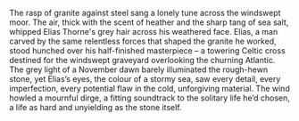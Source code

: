 The rasp of granite against steel sang a lonely tune across the windswept moor.  The air, thick with the scent of heather and the sharp tang of sea salt, whipped Elias Thorne's grey hair across his weathered face.  Elias, a man carved by the same relentless forces that shaped the granite he worked, stood hunched over his half-finished masterpiece – a towering Celtic cross destined for the windswept graveyard overlooking the churning Atlantic.  The grey light of a November dawn barely illuminated the rough-hewn stone, yet Elias’s eyes, the colour of a stormy sea, saw every detail, every imperfection, every potential flaw in the cold, unforgiving material.  The wind howled a mournful dirge, a fitting soundtrack to the solitary life he’d chosen, a life as hard and unyielding as the stone itself.

